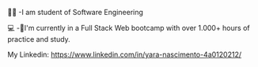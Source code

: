 




👩‍💻 -I am student of Software Engineering

💻 -💞️I'm currently in a Full Stack Web bootcamp with over 1.000+ hours of practice and study.

My Linkedin: https://www.linkedin.com/in/yara-nascimento-4a0120212/

